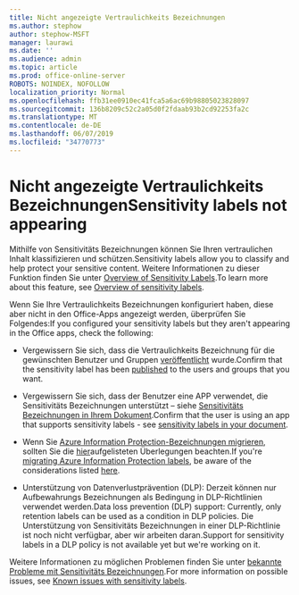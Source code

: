 ```yaml
---
title: Nicht angezeigte Vertraulichkeits Bezeichnungen
ms.author: stephow
author: stephow-MSFT
manager: laurawi
ms.date: ''
ms.audience: admin
ms.topic: article
ms.prod: office-online-server
ROBOTS: NOINDEX, NOFOLLOW
localization_priority: Normal
ms.openlocfilehash: ffb31ee0910ec41fca5a6ac69b98805023828097
ms.sourcegitcommit: 136b8209c52c2a05d0f2fdaab93b2cd92253fa2c
ms.translationtype: MT
ms.contentlocale: de-DE
ms.lasthandoff: 06/07/2019
ms.locfileid: "34770773"
---
```

# <a name="sensitivity-labels-not-appearing"></a><span data-ttu-id="b8777-102">Nicht angezeigte Vertraulichkeits Bezeichnungen</span><span class="sxs-lookup"><span data-stu-id="b8777-102">Sensitivity labels not appearing</span></span>

<span data-ttu-id="b8777-103">Mithilfe von Sensitivitäts Bezeichnungen können Sie Ihren vertraulichen Inhalt klassifizieren und schützen.</span><span class="sxs-lookup"><span data-stu-id="b8777-103">Sensitivity labels allow you to classify and help protect your sensitive content.</span></span> <span data-ttu-id="b8777-104">Weitere Informationen zu dieser Funktion finden Sie unter [Overview of Sensitivity Labels](https://docs.microsoft.com/office365/securitycompliance/sensitivity-labels).</span><span class="sxs-lookup"><span data-stu-id="b8777-104">To learn more about this feature, see [Overview of sensitivity labels](https://docs.microsoft.com/office365/securitycompliance/sensitivity-labels).</span></span>

<span data-ttu-id="b8777-105">Wenn Sie Ihre Vertraulichkeits Bezeichnungen konfiguriert haben, diese aber nicht in den Office-Apps angezeigt werden, überprüfen Sie Folgendes:</span><span class="sxs-lookup"><span data-stu-id="b8777-105">If you configured your sensitivity labels but they aren't appearing in the Office apps, check the following:</span></span>

- <span data-ttu-id="b8777-106">Vergewissern Sie sich, dass die Vertraulichkeits Bezeichnung für die gewünschten Benutzer und Gruppen [veröffentlicht](https://docs.microsoft.com/Office365/SecurityCompliance/sensitivity-labels#what-label-policies-can-do) wurde.</span><span class="sxs-lookup"><span data-stu-id="b8777-106">Confirm that the sensitivity label has been [published](https://docs.microsoft.com/Office365/SecurityCompliance/sensitivity-labels#what-label-policies-can-do) to the users and groups that you want.</span></span>

- <span data-ttu-id="b8777-107">Vergewissern Sie sich, dass der Benutzer eine APP verwendet, die Sensitivitäts Bezeichnungen unterstützt – siehe [Sensitivitäts Bezeichnungen in Ihrem Dokument](https://support.office.com/article/apply-sensitivity-labels-to-your-documents-and-email-within-office-2f96e7cd-d5a4-403b-8bd7-4cc636bae0f9?ad=US&ui=en-US&rs=en-US#bkmk_whereavailable).</span><span class="sxs-lookup"><span data-stu-id="b8777-107">Confirm that the user is using an app that supports sensitivity labels - see [sensitivity labels in your document](https://support.office.com/article/apply-sensitivity-labels-to-your-documents-and-email-within-office-2f96e7cd-d5a4-403b-8bd7-4cc636bae0f9?ad=US&ui=en-US&rs=en-US#bkmk_whereavailable).</span></span>
 
 
- <span data-ttu-id="b8777-108">Wenn Sie [Azure Information Protection-Bezeichnungen migrieren](https://docs.microsoft.com/azure/information-protection/configure-policy-migrate-labels), sollten Sie die [hier](https://docs.microsoft.com/azure/information-protection/configure-policy-migrate-labels#considerations-for-unified-labels)aufgelisteten Überlegungen beachten.</span><span class="sxs-lookup"><span data-stu-id="b8777-108">If you're [migrating Azure Information Protection labels](https://docs.microsoft.com/azure/information-protection/configure-policy-migrate-labels), be aware of the considerations listed [here](https://docs.microsoft.com/azure/information-protection/configure-policy-migrate-labels#considerations-for-unified-labels).</span></span>

- <span data-ttu-id="b8777-109">Unterstützung von Datenverlustprävention (DLP): Derzeit können nur Aufbewahrungs Bezeichnungen als Bedingung in DLP-Richtlinien verwendet werden.</span><span class="sxs-lookup"><span data-stu-id="b8777-109">Data loss prevention (DLP) support: Currently, only retention labels can be used as a condition in DLP policies.</span></span>  <span data-ttu-id="b8777-110">Die Unterstützung von Sensitivitäts Bezeichnungen in einer DLP-Richtlinie ist noch nicht verfügbar, aber wir arbeiten daran.</span><span class="sxs-lookup"><span data-stu-id="b8777-110">Support for sensitivity labels in a DLP policy is not available yet but we're working on it.</span></span>

<span data-ttu-id="b8777-111">Weitere Informationen zu möglichen Problemen finden Sie unter [bekannte Probleme mit Sensitivitäts Bezeichnungen](https://support.office.com/article/known-issues-with-sensitivity-labels-in-office-b169d687-2bbd-4e21-a440-7da1b2743edc?ui=en-US&rs=en-US&ad=US).</span><span class="sxs-lookup"><span data-stu-id="b8777-111">For more information on possible issues, see [Known issues with sensitivity labels](https://support.office.com/article/known-issues-with-sensitivity-labels-in-office-b169d687-2bbd-4e21-a440-7da1b2743edc?ui=en-US&rs=en-US&ad=US).</span></span>